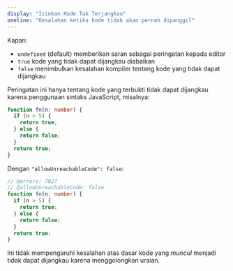 ```yaml
---
display: "Izinkan Kode Tak Terjangkau"
oneline: "Kesalahan ketika kode tidak akan pernah dipanggil"
---
```


Kapan:

- `undefined` (default) memberikan saran sebagai peringatan kepada editor
- `true` kode yang tidak dapat dijangkau diabaikan
- `false` menimbulkan kesalahan kompiler tentang kode yang tidak dapat dijangkau

Peringatan ini hanya tentang kode yang terbukti tidak dapat dijangkau karena penggunaan sintaks JavaScript, misalnya:

```ts
function fn(n: number) {
  if (n > 5) {
    return true;
  } else {
    return false;
  }
  return true;
}
```

Dengan `"allowUnreachableCode": false`:

```ts twoslash
// @errors: 7027
// @allowUnreachableCode: false
function fn(n: number) {
  if (n > 5) {
    return true;
  } else {
    return false;
  }
  return true;
}
```

Ini tidak mempengaruhi kesalahan atas dasar kode yang _muncul_ menjadi tidak dapat dijangkau karena menggolongkan uraian.
